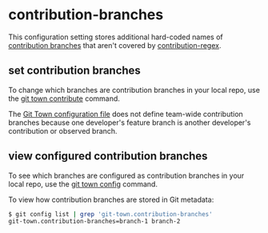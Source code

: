 # contribution-branches

This configuration setting stores additional hard-coded names of
[contribution branches](../branch-types.md#contribution-branches) that aren't
covered by [contribution-regex](contribution-regex.md).

## set contribution branches

To change which branches are contribution branches in your local repo, use the
[git town contribute](../commands/contribute.md) command.

The [Git Town configuration file](../configuration-file.md) does not define
team-wide contribution branches because one developer's feature branch is
another developer's contribution or observed branch.

## view configured contribution branches

To see which branches are configured as contribution branches in your local
repo, use the [git town config](../commands/config.md) command.

To view how contribution branches are stored in Git metadata:

```bash
$ git config list | grep 'git-town.contribution-branches'
git-town.contribution-branches=branch-1 branch-2
```
